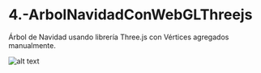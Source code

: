# 4.-ArbolNavidadConWebGLThreejs
Árbol de Navidad usando librería Three.js con Vértices agregados manualmente.

![alt text](https://github.com/AlexanderTemp/ManejoAutoenEscenaCreada/blob/master/arbolejemplo.png?raw=true)
